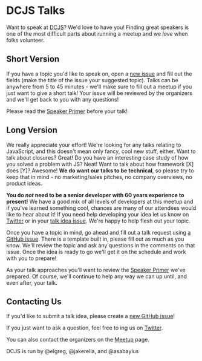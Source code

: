 # DCJS Talks

Want to speak at [DCJS](http://www.meetup.com/DC-JavaScript/)? We'd love to have you! Finding great speakers is one of the most difficult parts about running a meetup and we _love_ when folks volunteer.

## Short Version

If you have a topic you'd like to speak on, open a [new issue](https://github.com/dcjs/talks/issues/new) and fill out the fields (make the title of the issue your suggested topic). Talks can be anywhere from 5 to 45 minutes - we'll make sure to fill out a meetup if you just want to give a short talk! Your issue will be reviewed by the organizers and we'll get back to you with any questions!

Please read the [Speaker Primer](speaker-primer.md) before your talk!

## Long Version

We really appreciate your effort! We're looking for any talks relating to JavaScript, and this doesn't mean only fancy, cool new stuff, either. Want to talk about closures? Great! Do you have an interesting case study of how you solved a problem with JS? Neat! Want to talk about how framework [X] does [Y]? Awesome! **We do want our talks to be technical**, so please try to keep that in mind - no marketing/sales pitches, no company overviews, no product ideas.

**You do _not_ need to be a senior developer with 60 years experience to present!** We have a good mix of all levels of developers at this meetup and if you've learned something cool, chances are many of our attendees would like to hear about it! If you need help developing your idea let us know on [Twitter](https://twitter.com/dcjavascript) or in your [talk idea issue](https://github.com/dcjs/talks/issues/new). We're happy to help flesh out your topic.

Once you have a topic in mind, go ahead and fill out a talk request using [a GitHub issue](https://github.com/dcjs/talks/issues/new). There is a template built in, please fill out as much as you know. We'll review the topic and ask any questions in the comments on that issue. Once the idea is ready to go we'll get it on the schedule and work with you to prepare!

As your talk approaches you'll want to review the [Speaker Primer](speaker-primer.md) we've prepared. Of course, we'll continue to help any way we can up until, and even after, your talk.

## Contacting Us

If you'd like to submit a talk idea, please create a [new GitHub issue](https://github.com/dcjs/talks/issues/new)!

If you just want to ask a question, feel free to ing us on [Twitter](https://twitter.com/dcjavascript).

You can also contact the organizers on the [Meetup](http://www.meetup.com/DC-JavaScript/) page.

DCJS is run by @elgreg, @jakerella, and @asabaylus

